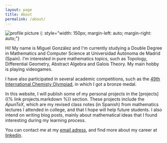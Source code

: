 ```yaml
---
layout: page
title: About
permalink: /about/
---
```


![profile picture](images/profile.png)
{: style="width: 150px; margin-left: auto; margin-right: auto;"}
<br/>

Hi! My name is Miguel González and I'm currently studying a Double Degree in Mathematics and Computer Science at Universidad Autónoma de Madrid (Spain). I'm interested in pure mathematics topics, such as Topology, Differential Geometry, Abstract Algebra and Galois Theory. My main hobby is playing videogames.

I have also participated in several academic competitions, such as the [49th International Chemisty Olympiad](http://www.icho-official.org/results/results.php?id=49&year=2017), in which I got a bronze medal.

In this website, I will publish some of my personal projects in the [projects]({% link projects.markdown %}) section. These projects include the _ApunTeX_, which are my revised class notes (in Spanish) from mathematics lectures I attended in college, and that I hope will help future students. I also intend on writing blog posts, mainly about mathematical ideas that I found interesting during my learning process.

You can contact me at my [email adress](mailto:mgonzalez.contacto@gmail.com), and find more about my career at [linkedin](https://linkedin.com/in/MiguelGonzalezGonzalez). 



